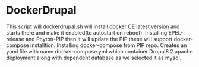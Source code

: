 # DockerDrupal
This script will dockerdrupal.sh will install docker CE latest version and starts there and make it enabled(to autostart on reboot).
Installing EPEL-release and Phyton-PIP then it will update the PIP these will support docker-compose installtion.
Installing docker-compose from PIP repo.
Creates an yaml file with name docker-compose.yml which container Drupal8.2 apache deployment along with dependent database as we selected it as mysql.
